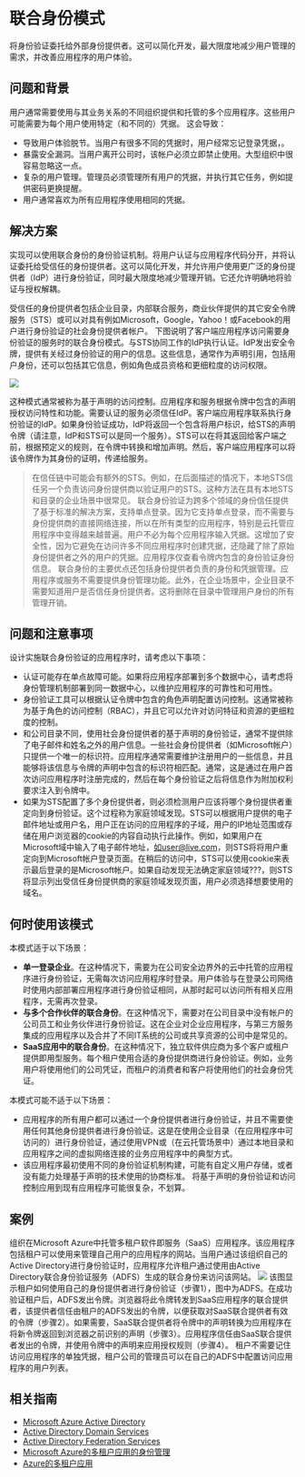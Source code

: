 # 联合身份模式

将身份验证委托给外部身份提供者。这可以简化开发，最大限度地减少用户管理的需求，并改善应用程序的用户体验。

## 问题和背景

用户通常需要使用与其业务关系的不同组织提供和托管的多个应用程序。这些用户可能需要为每个用户使用特定（和不同的）凭据。 这会导致：

* 导致用户体验脱节。当用户有很多不同的凭据时，用户经常忘记登录凭据，。
* 暴露安全漏洞。当用户离开公司时，该帐户必须立即禁止使用。大型组织中很容易忽略这一点。
* 复杂的用户管理。管理员必须管理所有用户的凭据，并执行其它任务，例如提供密码更换提醒。
* 用户通常喜欢为所有应用程序使用相同的凭据。

## 解决方案

实现可以使用联合身份的身份验证机制。将用户认证与应用程序代码分开，并将认证委托给受信任的身份提供者。这可以简化开发，并允许用户使用更广泛的身份提供者（IdP）进行身份验证，同时最大限度地减少管理开销。它还允许明确地将验证与授权解耦。

受信任的身份提供者包括企业目录，内部联合服务，商业伙伴提供的其它安全令牌服务（STS）或可以对具有例如Microsoft，Google，Yahoo！或Facebook的用户进行身份验证的社会身份提供者帐户。
下图说明了客户端应用程序访问需要身份验证的服务时的联合身份模式。与STS协同工作的IdP执行认证。IdP发出安全令牌，提供有关经过身份验证的用户的信息。这些信息，通常作为声明引用，包括用户身份，还可以包括其它信息，例如角色成员资格和更细粒度的访问权限。

![](https://docs.microsoft.com/en-us/azure/architecture/patterns/_images/federated-identity-overview.png)

这种模式通常被称为基于声明的访问控制。应用程序和服务根据令牌中包含的声明授权访问特性和功能。需要认证的服务必须信任IdP。客户端应用程序联系执行身份验证的IdP。如果身份验证成功，IdP将返回一个包含将用户标识，给STS的声明令牌（请注意，IdP和STS可以是同一个服务）。STS可以在将其返回给客户端之前，根据预定义的规则，在令牌中转换和增加声明。然后，客户端应用程序可以将该令牌作为其身份的证明，传递给服务。
> 在信任链中可能会有额外的STS。例如，在后面描述的情况下，本地STS信任另一个负责访问身份提供商以验证用户的STS。这种方法在具有本地STS和目录的企业场景中很常见。
联合身份验证为跨多个领域的身份信任提供了基于标准的解决方案，支持单点登录。因为它支持单点登录，而不需要与身份提供商的直接网络连接，所以在所有类型的应用程序，特别是云托管应用程序中变得越来越普遍。用户不必为每个应用程序输入凭据。这增加了安全性，因为它避免在访问许多不同应用程序时创建凭据，还隐藏了除了原始身份提供者之外的用户的凭据。应用程序仅查看令牌内包含的身份验证身份信息。
联合身份的主要优点还包括身份提供者负责的身份和凭据管理。应用程序或服务不需要提供身份管理功能。此外，在企业场景中，企业目录不需要知道用户是否信任身份提供者。这将删除在目录中管理用户身份的所有管理开销。
## 问题和注意事项

设计实施联合身份验证的应用程序时，请考虑以下事项：

* 认证可能存在单点故障可能。如果将应用程序部署到多个数据中心，请考虑将身份管理机制部署到同一数据中心，以维护应用程序的可靠性和可用性。
* 身份验证工具可以根据认证令牌中包含的角色声明配置访问控制。这通常被称为基于角色的访问控制（RBAC），并且它可以允许对访问特征和资源的更细粒度的控制。
* 和公司目录不同，使用社会身份提供者的基于声明的身份验证，通常不提供除了电子邮件和姓名之外的用户信息。一些社会身份提供者（如Microsoft帐户）只提供一个唯一的标识符。应用程序通常需要维护注册用户的一些信息，并且能够将该信息与令牌的声明中包含的标识符相匹配。通常，这是通过在用户首次访问应用程序时注册完成的，然后在每个身份验证之后将信息作为附加权利要求注入到令牌中。
* 如果为STS配置了多个身份提供者，则必须检测用户应该将哪个身份提供者重定向到身份验证。这个过程称为家庭领域发现。STS可以根据用户提供的电子邮件地址或用户名，用户正在访问的应用程序的子域，用户的IP地址范围或存储在用户浏览器的cookie的内容自动执行此操作。例如，如果用户在Microsoft域中输入了电子邮件地址，如user@live.com，则STS将将用户重定向到Microsoft帐户登录页面。在稍后的访问中，STS可以使用cookie来表示最后登录的是Microsoft帐户。如果自动发现无法确定家庭领域???，则STS将显示列出受信任身份提供商的家庭领域发现页面，用户必须选择想要使用的域名。

## 何时使用该模式

本模式适于以下场景：

* **单一登录企业**。在这种情况下，需要为在公司安全边界外的云中托管的应用程序进行身份验证，无需每次访问应用程序时登录。用户体验与在登录公司网络时使用内部部署应用程序进行身份验证相同，从那时起可以访问所有相关应用程序，无需再次登录。
* **与多个合作伙伴的联合身份**。在这种情况下，需要对在公司目录中没有帐户的公司员工和业务伙伴进行身份验证。这在企业对企业应用程序，与第三方服务集成的应用程序以及合并了不同IT系统的公司或共享资源的公司中是常见的。
* **SaaS应用中的联合身份**。在这种情况下，独立软件供应商为多个客户或租户提供即用型服务。每个租户使用合适的身份提供商进行身份验证。例如，业务用户将使用他们的公司凭证，而租户的消费者和客户将使用他们的社会身份凭证。

本模式可能不适于以下场景：

* 应用程序的所有用户都可以通过一个身份提供者进行身份验证，并且不需要使用任何其他身份提供者进行身份验证。这是在使用企业目录（在应用程序中可访问的）进行身份验证，通过使用VPN或（在云托管场景中）通过本地目录和应用程序之间的虚拟网络连接的业务应用程序中的典型方式。
* 该应用程序最初使用不同的身份验证机制构建，可能有自定义用户存储，或者没有能力处理基于声明的技术使用的协商标准。 将基于声明的身份验证和访问控制应用到现有应用程序可能很复杂，不划算。


## 案例

组织在Microsoft Azure中托管多租户软件即服务（SaaS）应用程序。该应用程序包括租户可以使用来管理自己用户的应用程序的网站。当用户通过该组织自己的Active Directory进行身份验证时，应用程序允许租户通过使用由Active Directory联合身份验证服务（ADFS）生成的联合身份来访问该网站。
![](https://docs.microsoft.com/en-us/azure/architecture/patterns/_images/federated-identity-multitenat.png)
该图显示租户如何使用自己的身份提供者进行身份验证（步骤1），图中为ADFS。在成功验证租户后，ADFS发出令牌。浏览器将此令牌转发到SaaS应用程序的联合提供者，该提供者信任由租户的ADFS发出的令牌，以便获取对SaaS联合提供者有效的令牌（步骤2）。如果需要，SaaS联合提供者将令牌中的声明转换为应用程序在将新令牌返回到浏览器之前识别的声明（步骤3）。应用程序信任由SaaS联合提供者发出的令牌，并使用令牌中的声明来应用授权规则（步骤4）。
租户不需要记住访问应用程序的单独凭据，租户公司的管理员可以在自己的ADFS中配置访问应用程序的用户列表。

## 相关指南

* [Microsoft Azure Active Directory](https://azure.microsoft.com/services/active-directory/)
* [Active Directory Domain Services](https://msdn.microsoft.com/library/bb897402.aspx)
* [Active Directory Federation Services](https://msdn.microsoft.com/library/bb897402.aspx)
* [Microsoft Azure的多租户应用的身份管理](https://azure.microsoft.com/documentation/articles/guidance-multitenant-identity/)
* [Azure的多租户应用](https://azure.microsoft.com/documentation/articles/dotnet-develop-multitenant-applications/)
